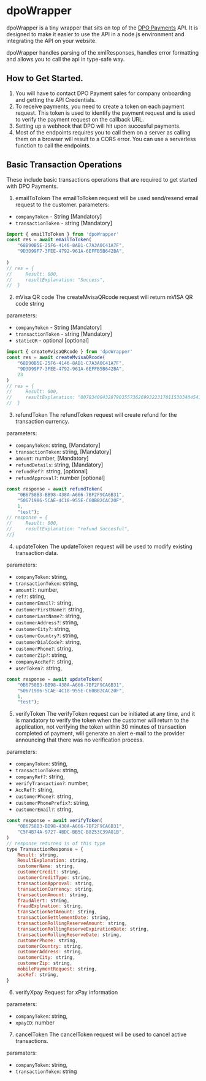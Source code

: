 # dpoWrapper
dpoWrapper is a tiny wrapper that sits on top of the [DPO Payments](https://directpayonline.atlassian.net/wiki/spaces/API/pages/3234988093/DPO+3G+Full+API+Endpoint+list)
API. It is designed to make it easier to use the API in a node.js environment and integrating the API on your website. 

dpoWrapper handles parsing of the xmlResponses, handles error formatting and allows you to call the api in type-safe way.

## How to Get Started.
1. You will have to contact DPO Payment sales for company onboarding and getting the API Credentials.
2. To receive payments, you need to create a token on each payment request. This token is used to identify the payment request and is used to verify the payment request on the callback URL.
3. Setting up a webhook that DPO will hit upon succesful payments.
4. Most of the endpoints requires you to call them on a server as calling them on a browser will result to a CORS error. You can use a serverless function to call the endpoints.

## Basic Transaction Operations 
These include basic transactions operations that are required to get started with DPO Payments.

1. emailToToken
The emailToToken request will be used send/resend email request to the customer.
parameters:
- `companyToken` - String [Mandatory]
- `transactionToken` - string  [Mandatory]


```javascript
import { emailToToken } from 'dpoWrapper'
const res = await emailToToken(
    "68B90B5E-25F6-4146-8AB1-C7A3A0C41A7F",
    "9D3D99F7-3FEE-4792-961A-6EFFB5B642BA",
    
)
// res = {
//     Result: 000,
//     resultExplanation: "Success",
//  }
```

2. mVisa QR code
The createMvisaQRcode request will return mVISA QR code string

parameters:
- `companyToken` - String [Mandatory]
- `transactionToken` - string  [Mandatory]
- `staticQR` - optional  [optional]

```javascript
import { createMvisaQRcode } from 'dpoWrapper'
const res = await createMvisaQRcode(
    "68B90B5E-25F6-4146-8AB1-C7A3A0C41A7F",
    "9D3D99F7-3FEE-4792-961A-6EFFB5B642BA",
    23
)
// res = {
//     Result: 000,
//     resultExplanation: "007834004328790355736269932231701153034045413981.0000000005802KE5925Direct Pay Online Test Ac6007Nairobi62060502186304212|4039 8410 0000 0061|Direct Pay Online Test Ac",
//  }
```
3. refundToken
The refundToken request will create refund for the transaction currency.

parameters: 
- `companyToken`: string, [Mandatory]
-    `transactionToken`: string, [Mandatory]
-    `amount`: number, [Mandatory]
-    `refundDetails`: string, [Mandatory]
-    `refundRef?`: string, [optional]
-    `refundApproval?`: number [optional]

```javascript
const response = await refundToken(
    "0B6758B3-BB98-438A-A666-7BF2F9CA6B31",
    "50671986-5CAE-4C18-955E-C60BB2CAC20F",
    1,
    "test");
// response = {
//     Result: 000,
//     resultExplanation: "refund Succesful",
//}
```

4. updateToken
The updateToken request will be used to modify existing transaction data.

parameters:
 - `companyToken`: string,
 - `transactionToken`: string,
 - `amount?`: number,
 - `ref?`: string,
 - `customerEmail?`: string,
 - `customerFirstName?`: string,
 - `customerLastName?`: string,
 - `customerAddress?`: string,
 - `customerCity?`: string,
 - `customerCountry?`: string,
 - `customerDialCode?`: string,
 - `customerPhone?`: string,
 - `customerZip?`: string,
 - `companyAccRef?`: string,
 - `userToken?`: string,

```javascript
const response = await updateToken(
    "0B6758B3-BB98-438A-A666-7BF2F9CA6B31",
    "50671986-5CAE-4C18-955E-C60BB2CAC20F",
    1,
    "test");
```
5. verifyToken
The verifyToken request can be initiated at any time, and it is mandatory to verify the token when the customer will return to the application, not verifying the token within 30 minutes of transaction completed of payment, will generate an alert e-mail to the provider announcing that there was no verification process.

parameters:
- `companyToken`: string,
- `transactionToken`: string,
- `companyRef?`: string,
- `verifyTransaction?`: number,
- `AccRef?`: string,
- `customerPhone?`: string,
- `customerPhonePrefix?`: string,
- `customerEmail?`: string,

```javascript
const response = await verifyToken(
    "0B6758B3-BB98-438A-A666-7BF2F9CA6B31",
    "C5F4B74A-9727-4BDC-BB5C-B8253C39A81B",
)
// response returned is of this type
type TransactionResponse = {
    Result: string,
    ResultExplanation: string,
    customerName: string,
    customerCredit: string,
    customerCreditType: string,
    transactionApproval: string,
    transactionCurrency: string,
    transactionAmount: string,
    fraudAlert: string,
    fraudExplnation: string,
    transactionNetAmount: string,
    transactionSettlementDate: string,
    transactionRollingReserveAmount: string,
    transactionRollingReserveExpirationDate: string,
    transactionRollingReserveDate: string,
    customerPhone: string,
    customerCountry: string,
    customerAddress: string,
    customerCity: string,
    customerZip: string,
    mobilePaymentRequest: string,
    accRef: string,
}
```
6. verifyXpay
Request for xPay information

parameters:
- `companyToken`: string,
- `xpayID`: number

7. cancelToken
The cancelToken request will be used to cancel active transactions.

paramaters: 
- `companyToken`: string, 
- `transactionToken`: string